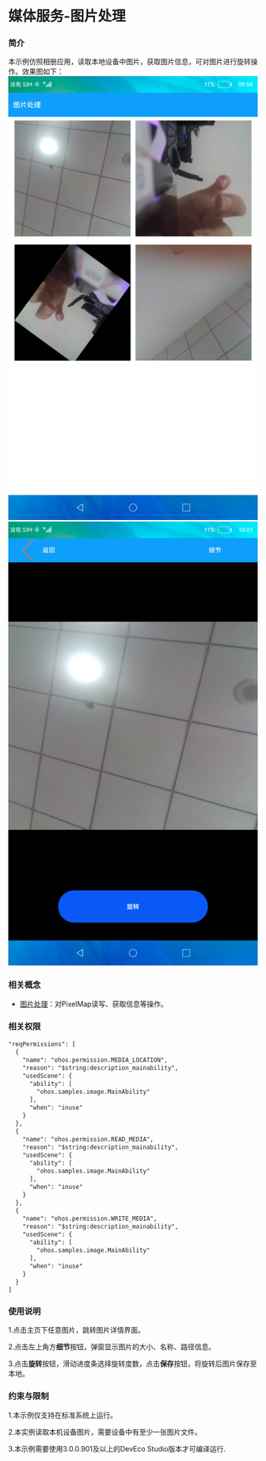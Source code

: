 # 媒体服务-图片处理

### 简介

本示例仿照相册应用，读取本地设备中图片，获取图片信息，可对图片进行旋转操作。效果图如下：
![](screenshots/devices/index.png)
![](screenshots/devices/image.png)

### 相关概念

- [图片处理](https://gitee.com/openharmony/docs/blob/master/zh-cn/application-dev/reference/apis/js-apis-image.md)：对PixelMap读写、获取信息等操作。

### 相关权限

    "reqPermissions": [
      {
        "name": "ohos.permission.MEDIA_LOCATION",
        "reason": "$string:description_mainability",
        "usedScene": {
          "ability": [
            "ohos.samples.image.MainAbility"
          ],
          "when": "inuse"
        }
      },
      {
        "name": "ohos.permission.READ_MEDIA",
        "reason": "$string:description_mainability",
        "usedScene": {
          "ability": [
            "ohos.samples.image.MainAbility"
          ],
          "when": "inuse"
        }
      },
      {
        "name": "ohos.permission.WRITE_MEDIA",
        "reason": "$string:description_mainability",
        "usedScene": {
          "ability": [
            "ohos.samples.image.MainAbility"
          ],
          "when": "inuse"
        }
      }
    ]

### 使用说明

1.点击主页下任意图片，跳转图片详情界面。

2.点击左上角方**细节**按钮，弹窗显示图片的大小、名称、路径信息。

3.点击**旋转**按钮，滑动进度条选择旋转度数，点击**保存**按钮，将旋转后图片保存至本地。

### 约束与限制

1.本示例仅支持在标准系统上运行。

2.本实例读取本机设备图片，需要设备中有至少一张图片文件。

3.本示例需要使用3.0.0.901及以上的DevEco Studio版本才可编译运行.


